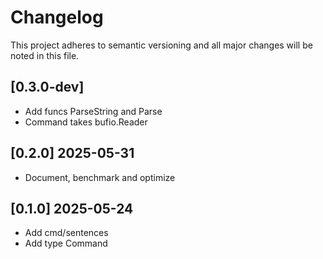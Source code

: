 # Changelog

This project adheres to semantic versioning and all major changes will
be noted in this file.

## [0.3.0-dev]

- Add funcs ParseString and Parse
- Command takes bufio.Reader

## [0.2.0] 2025-05-31

- Document, benchmark and optimize

## [0.1.0] 2025-05-24

- Add cmd/sentences
- Add type Command
